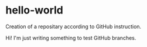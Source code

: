 # hello-world
Creation of a repositary according to GitHub instruction.

Hi! I'm just writing something to test GitHub branches.
